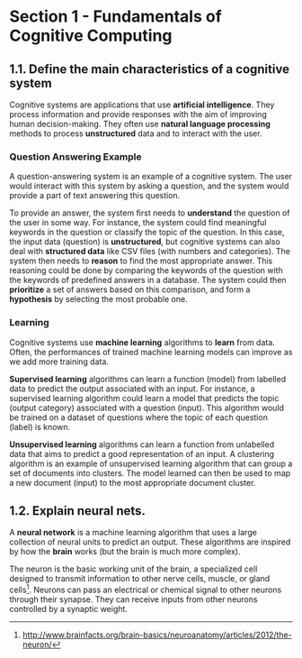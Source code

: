 # Section 1 - Fundamentals of Cognitive Computing

## 1.1. Define the main characteristics of a cognitive system

Cognitive systems are applications that use **artificial intelligence**. They process information and provide responses with the aim of improving human decision-making. They often use **natural language processing** methods to process **unstructured** data and to interact with the user. 

### Question Answering Example
A question-answering system is an example of a cognitive system. The user would interact with this system by asking a question, and the system would provide a part of text answering this question. 

To provide an answer, the system first needs to **understand** the question of the user in some way. For instance,  the system could find meaningful keywords in the question or classify the topic of the question. In this case, the input data (question) is **unstructured**, but cognitive systems can also deal with **structured data** like CSV files (with numbers and categories). The system then needs to **reason** to find the most appropriate answer. This reasoning could be done by comparing the keywords of the question with the keywords of predefined answers in a database. The system could then **prioritize** a set of answers based on this comparison, and form a **hypothesis** by selecting the most probable one.

### Learning
Cognitive systems use **machine learning** algorithms to **learn** from data. Often, the performances of trained machine learning models can improve as we add more training data.

**Supervised learning** algorithms can learn a function (model) from labelled data to predict the output associated with an input.  For instance, a supervised learning algorithm could learn a model that predicts the topic (output category) associated with a question (input). This algorithm would be trained on a dataset of questions where the topic of each question (label) is known. 

**Unsupervised learning** algorithms can learn a function from unlabelled data that aims to predict a good representation of an input. A clustering algorithm is an example of unsupervised learning algorithm that can group a set of documents into clusters. The model learned can then be used to map a new document (input) to the most appropriate document cluster.

## 1.2. Explain neural nets.
[comment]: <> (1.2.1. Neural Nets mimic how neurons in the brain communicate)
[comment]: <> (1.2.1.1. Explain the role of synapse and neuron)
[comment]: <> (1.2.1.2. Understand weights and bias)
[comment]: <> (1.2.1.3. List various approaches to neural nets)
[comment]: <> (1.2.1.4. Explain forward and backward propagation)
[comment]: <> (1.2.1.5. Explain gradient descent)
[comment]: <> (1.2.1.6. Explain the activation functions used in gradient descent: Sigmoid vs. hyperbolic tangent function)
A **neural network** is a machine learning algorithm that uses a large collection of neural units to predict an output. These algorithms are inspired by how the **brain** works (but the brain is much more complex).

The neuron is the basic working unit of the brain, a specialized cell designed to transmit information to other nerve cells, muscle, or gland cells[^1]. Neurons can pass an electrical or chemical signal to other neurons through their synapse. They can receive inputs from other neurons  controlled by a synaptic weight.

[^1]: http://www.brainfacts.org/brain-basics/neuroanatomy/articles/2012/the-neuron/